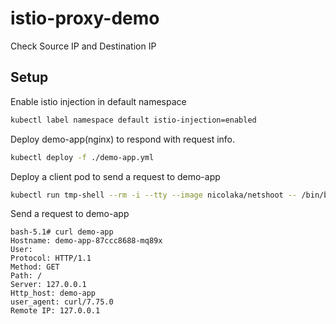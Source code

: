 # istio-proxy-demo
Check Source IP and Destination IP

## Setup

Enable istio injection in default namespace

```bash
kubectl label namespace default istio-injection=enabled
```

Deploy demo-app(nginx) to respond with request info.

```bash
kubectl deploy -f ./demo-app.yml
```

Deploy a client pod to send a request to demo-app

```bash
kubectl run tmp-shell --rm -i --tty --image nicolaka/netshoot -- /bin/bash
```

Send a request to demo-app

```text
bash-5.1# curl demo-app
Hostname: demo-app-87ccc8688-mq89x
User:
Protocol: HTTP/1.1
Method: GET
Path: /
Server: 127.0.0.1
Http_host: demo-app
user_agent: curl/7.75.0
Remote IP: 127.0.0.1
```